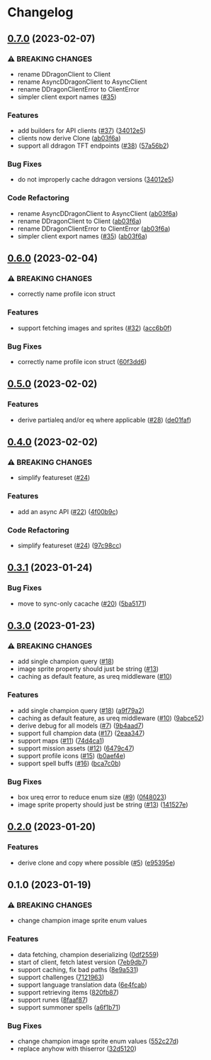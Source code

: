 # Changelog

## [0.7.0](https://github.com/kade-robertson/ddragon/compare/v0.6.0...v0.7.0) (2023-02-07)


### ⚠ BREAKING CHANGES

* rename DDragonClient to Client
* rename AsyncDDragonClient to AsyncClient
* rename DDragonClientError to ClientError
* simpler client export names ([#35](https://github.com/kade-robertson/ddragon/issues/35))

### Features

* add builders for API clients ([#37](https://github.com/kade-robertson/ddragon/issues/37)) ([34012e5](https://github.com/kade-robertson/ddragon/commit/34012e522e615c3669d47c583899effc3a80231d))
* clients now derive Clone ([ab03f6a](https://github.com/kade-robertson/ddragon/commit/ab03f6ae616bc80e0a365ac441e5c15bd9a1235f))
* support all ddragon TFT endpoints ([#38](https://github.com/kade-robertson/ddragon/issues/38)) ([57a56b2](https://github.com/kade-robertson/ddragon/commit/57a56b2a1b6df608c0c11cde9dd130f040723a0e))


### Bug Fixes

* do not improperly cache ddragon versions ([34012e5](https://github.com/kade-robertson/ddragon/commit/34012e522e615c3669d47c583899effc3a80231d))


### Code Refactoring

* rename AsyncDDragonClient to AsyncClient ([ab03f6a](https://github.com/kade-robertson/ddragon/commit/ab03f6ae616bc80e0a365ac441e5c15bd9a1235f))
* rename DDragonClient to Client ([ab03f6a](https://github.com/kade-robertson/ddragon/commit/ab03f6ae616bc80e0a365ac441e5c15bd9a1235f))
* rename DDragonClientError to ClientError ([ab03f6a](https://github.com/kade-robertson/ddragon/commit/ab03f6ae616bc80e0a365ac441e5c15bd9a1235f))
* simpler client export names ([#35](https://github.com/kade-robertson/ddragon/issues/35)) ([ab03f6a](https://github.com/kade-robertson/ddragon/commit/ab03f6ae616bc80e0a365ac441e5c15bd9a1235f))

## [0.6.0](https://github.com/kade-robertson/ddragon/compare/v0.5.0...v0.6.0) (2023-02-04)


### ⚠ BREAKING CHANGES

* correctly name profile icon struct

### Features

* support fetching images and sprites ([#32](https://github.com/kade-robertson/ddragon/issues/32)) ([acc6b0f](https://github.com/kade-robertson/ddragon/commit/acc6b0fb756985b6acf096f91c6bc8c6175f9633))


### Bug Fixes

* correctly name profile icon struct ([60f3dd6](https://github.com/kade-robertson/ddragon/commit/60f3dd61c42686e1eb8ac63cde75c2c419892ee3))

## [0.5.0](https://github.com/kade-robertson/ddragon/compare/v0.4.0...v0.5.0) (2023-02-02)


### Features

* derive partialeq and/or eq where applicable ([#28](https://github.com/kade-robertson/ddragon/issues/28)) ([de01faf](https://github.com/kade-robertson/ddragon/commit/de01faf3cb7eb610251ad81e2be8c88fb77e8657))

## [0.4.0](https://github.com/kade-robertson/ddragon/compare/v0.3.1...v0.4.0) (2023-02-02)


### ⚠ BREAKING CHANGES

* simplify featureset ([#24](https://github.com/kade-robertson/ddragon/issues/24))

### Features

* add an async API ([#22](https://github.com/kade-robertson/ddragon/issues/22)) ([4f00b9c](https://github.com/kade-robertson/ddragon/commit/4f00b9cfbe9828291121b14cf12528a1a97f9501))


### Code Refactoring

* simplify featureset ([#24](https://github.com/kade-robertson/ddragon/issues/24)) ([97c98cc](https://github.com/kade-robertson/ddragon/commit/97c98cc97a32b8320ffe25fcf81ac5af8c938c42))

## [0.3.1](https://github.com/kade-robertson/ddragon/compare/v0.3.0...v0.3.1) (2023-01-24)


### Bug Fixes

* move to sync-only cacache ([#20](https://github.com/kade-robertson/ddragon/issues/20)) ([5ba5171](https://github.com/kade-robertson/ddragon/commit/5ba51714ea2e481e57d3676bc639d5782e4040f2))

## [0.3.0](https://github.com/kade-robertson/ddragon/compare/v0.2.0...v0.3.0) (2023-01-23)


### ⚠ BREAKING CHANGES

* add single champion query ([#18](https://github.com/kade-robertson/ddragon/issues/18))
* image sprite property should just be string ([#13](https://github.com/kade-robertson/ddragon/issues/13))
* caching as default feature, as ureq middleware ([#10](https://github.com/kade-robertson/ddragon/issues/10))

### Features

* add single champion query ([#18](https://github.com/kade-robertson/ddragon/issues/18)) ([a9f79a2](https://github.com/kade-robertson/ddragon/commit/a9f79a275b37fa6b01c2ef7496f293e99dc5e0f1))
* caching as default feature, as ureq middleware ([#10](https://github.com/kade-robertson/ddragon/issues/10)) ([9abce52](https://github.com/kade-robertson/ddragon/commit/9abce523695ecec3ab0861fb188b938c0e5281b0))
* derive debug for all models ([#7](https://github.com/kade-robertson/ddragon/issues/7)) ([9b4aad7](https://github.com/kade-robertson/ddragon/commit/9b4aad7de26053fe261d58b3fe56fccf248948a5))
* support full champion data ([#17](https://github.com/kade-robertson/ddragon/issues/17)) ([2eaa347](https://github.com/kade-robertson/ddragon/commit/2eaa347e0f26f477c2b4ed5fc37ca133229b5be0))
* support maps ([#11](https://github.com/kade-robertson/ddragon/issues/11)) ([74d4ca1](https://github.com/kade-robertson/ddragon/commit/74d4ca12f9e365f7303ab457defb011524db0dda))
* support mission assets ([#12](https://github.com/kade-robertson/ddragon/issues/12)) ([6479c47](https://github.com/kade-robertson/ddragon/commit/6479c47097cbcfa8e6ce638942de45cb23906374))
* support profile icons ([#15](https://github.com/kade-robertson/ddragon/issues/15)) ([b0aef4e](https://github.com/kade-robertson/ddragon/commit/b0aef4eec1af1b8c1bc0169d63066ea395925473))
* support spell buffs ([#16](https://github.com/kade-robertson/ddragon/issues/16)) ([bca7c0b](https://github.com/kade-robertson/ddragon/commit/bca7c0bae4d854ba44275698969d4bf4883b6151))


### Bug Fixes

* box ureq error to reduce enum size ([#9](https://github.com/kade-robertson/ddragon/issues/9)) ([0f48023](https://github.com/kade-robertson/ddragon/commit/0f480230b4c78d8d1ccbbe0d4757a9fc4605b6ee))
* image sprite property should just be string ([#13](https://github.com/kade-robertson/ddragon/issues/13)) ([141527e](https://github.com/kade-robertson/ddragon/commit/141527ef0293b17d6fa5dfc5894146968fb89769))

## [0.2.0](https://github.com/kade-robertson/ddragon/compare/v0.1.0...v0.2.0) (2023-01-20)


### Features

* derive clone and copy where possible ([#5](https://github.com/kade-robertson/ddragon/issues/5)) ([e95395e](https://github.com/kade-robertson/ddragon/commit/e95395e283f8d2f6b646513d2550b23a0710b678))

## 0.1.0 (2023-01-19)


### ⚠ BREAKING CHANGES

* change champion image sprite enum values

### Features

* data fetching, champion deserializing ([0df2559](https://github.com/kade-robertson/ddragon/commit/0df2559c33b3bcf30c7e0d6cbfb0127c553889d8))
* start of client, fetch latest version ([7eb9db7](https://github.com/kade-robertson/ddragon/commit/7eb9db7caab241460d5bf789835c16342b303745))
* support caching, fix bad paths ([8e9a531](https://github.com/kade-robertson/ddragon/commit/8e9a531d59ceab7d5bf75bb6c5adf73922a3eb46))
* support challenges ([7121963](https://github.com/kade-robertson/ddragon/commit/71219638450b87f5a739ccb2b59a210e6e905f9b))
* support language translation data ([6e4fcab](https://github.com/kade-robertson/ddragon/commit/6e4fcab54b0ea834c29aa7f36a16fc8bf883a06c))
* support retrieving items ([820fb87](https://github.com/kade-robertson/ddragon/commit/820fb8709b9c2c8b8efc2d43ce27052dbb21361b))
* support runes ([8faaf87](https://github.com/kade-robertson/ddragon/commit/8faaf875405b3bda52e645c34721bc155af6c6da))
* support summoner spells ([a6f1b71](https://github.com/kade-robertson/ddragon/commit/a6f1b71f8d035618da7b9999be50281d1524d12a))


### Bug Fixes

* change champion image sprite enum values ([552c27d](https://github.com/kade-robertson/ddragon/commit/552c27db94571076df73e89e07ce91d0797115d4))
* replace anyhow with thiserror ([32d5120](https://github.com/kade-robertson/ddragon/commit/32d512088b364f003e62a0affb7e25519d422082))
